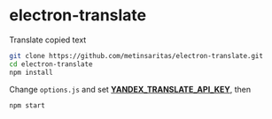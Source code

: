 # electron-translate
Translate copied text

```sh
git clone https://github.com/metinsaritas/electron-translate.git
cd electron-translate
npm install
```

Change `options.js` and set [**YANDEX_TRANSLATE_API_KEY**](https://tech.yandex.com/keys/get/?service=trnsl), then

```sh
npm start
```